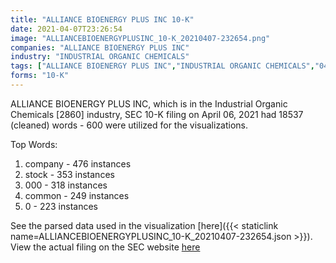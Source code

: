 ```yaml
---
title: "ALLIANCE BIOENERGY PLUS INC 10-K"
date: 2021-04-07T23:26:54
image: "ALLIANCEBIOENERGYPLUSINC_10-K_20210407-232654.png"
companies: "ALLIANCE BIOENERGY PLUS INC"
industry: "INDUSTRIAL ORGANIC CHEMICALS"
tags: ["ALLIANCE BIOENERGY PLUS INC","INDUSTRIAL ORGANIC CHEMICALS","04-06-2021","10-K"]
forms: "10-K"
---
```

ALLIANCE BIOENERGY PLUS INC, which is in the Industrial Organic Chemicals [2860] industry, SEC 10-K filing on April 06, 2021 had 18537 (cleaned) words - 600 were utilized for the visualizations.

Top Words:
1. company - 476 instances
2. stock - 353 instances
3. 000 - 318 instances
4. common - 249 instances
5. 0 - 223 instances


See the parsed data used in the visualization [here]({{< staticlink name=ALLIANCEBIOENERGYPLUSINC_10-K_20210407-232654.json >}}).  
View the actual filing on the SEC website [here](https://www.sec.gov/Archives/edgar/data/1549145/0001493152-21-008113.txt)